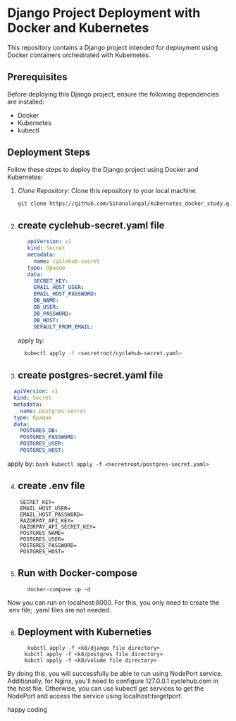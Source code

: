 # Django Project Deployment with Docker and Kubernetes

This repository contains a Django project intended for deployment using Docker containers orchestrated with Kubernetes.

## Prerequisites

Before deploying this Django project, ensure the following dependencies are installed:

- Docker
- Kubernetes
- kubectl

## Deployment Steps

Follow these steps to deploy the Django project using Docker and Kubernetes:


1. *Clone Repository*: Clone this repository to your local machine.
   ```bash
   git clone https://github.com/Sinanalungal/kubernetes_docker_study.git

   
2. ## create cyclehub-secret.yaml file
   ```yaml
      apiVersion: v1
      kind: Secret
      metadata:
        name: cyclehub-secret
      type: Opaque
      data:
        SECRET_KEY: 
        EMAIL_HOST_USER: 
        EMAIL_HOST_PASSWORD:
        DB_NAME:
        DB_USER:
        DB_PASSWORD:
        DB_HOST:
        DEFAULT_FROM_EMAIL:
   ```

   apply by:
      ```bash
        kubectl apply -f <secretroot/cyclehub-secret.yaml>
      ```


3. ## create postgres-secret.yaml file
  ```yaml
    apiVersion: v1
    kind: Secret
    metadata:
      name: postgres-secret
    type: Opaque
    data:
      POSTGRES_DB:
      POSTGRES_PASSWORD:
      POSTGRES_USER:
      POSTGRES_HOST:
```
  apply by:
      ```bash
        kubectl apply -f <secretroot/postgres-secret.yaml>
      ```
      
4. ## create .env file
  ``` .env
      SECRET_KEY=
      EMAIL_HOST_USER=
      EMAIL_HOST_PASSWORD=
      RAZORPAY_API_KEY=
      RAZORPAY_API_SECRET_KEY=
      POSTGRES_NAME=
      POSTGRES_USER=
      POSTGRES_PASSWORD=
      POSTGRES_HOST=
```


5. ## Run with Docker-compose
   ```
      docker-compose up -d
   ```
  Now you can run on localhost:8000. For this, you only need to create the .env file; .yaml files are not needed.

  
6. ## Deployment with Kuberneties
   ```
      kubctl apply -f <k8/django file directory>
     kubctl apply -f <k8/postgres file directory>
     kubctl apply -f <k8/volume file directory>

  By doing this, you will successfully be able to run using NodePort service. Additionally, for Nginx, you'll need to configure 127.0.0.1 cyclehub.com in the host file. Otherwise, you can use kubectl get services to get the NodePort and access the service using localhost:targetport.

happy coding
